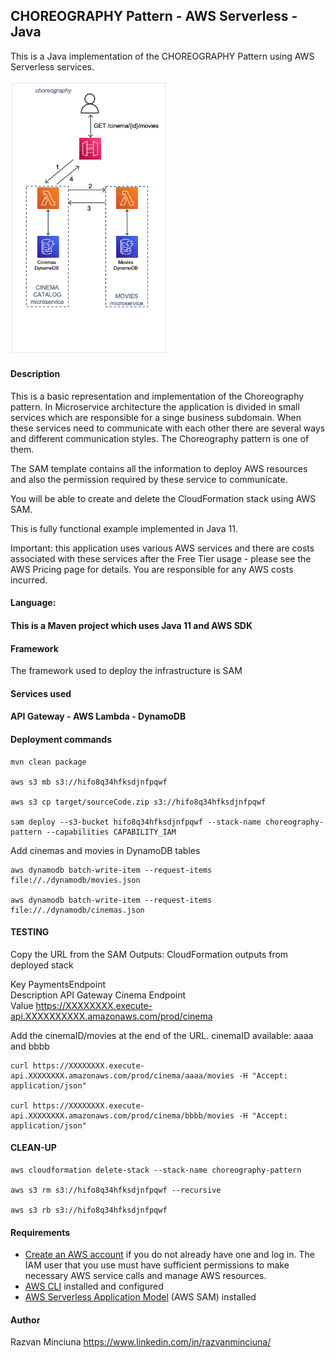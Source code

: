 ## CHOREOGRAPHY Pattern - AWS Serverless - Java

This is a Java implementation of the CHOREOGRAPHY Pattern using AWS Serverless services.

<img src="choreography.png" alt="" width="50%"/>

#### Description

This is a basic representation and implementation of the Choreography pattern. 
In Microservice architecture the application is divided in small services which are responsible for a singe business subdomain.
When these services need to communicate with each other there are several ways and different communication styles.
The Choreography pattern is one of them.

The SAM template contains all the information to deploy AWS resources and also the permission required by these service to communicate.

You will be able to create and delete the CloudFormation stack using AWS SAM.

This is fully functional example implemented in Java 11.

Important: this application uses various AWS services and there are costs associated with these services after the Free Tier usage - please see the AWS Pricing page for details. You are responsible for any AWS costs incurred.

#### Language:
#### This is a Maven project which uses Java 11 and AWS SDK

#### Framework
The framework used to deploy the infrastructure is SAM

#### Services used

#### API Gateway - AWS Lambda - DynamoDB

#### Deployment commands

````
mvn clean package

aws s3 mb s3://hifo8q34hfksdjnfpqwf

aws s3 cp target/sourceCode.zip s3://hifo8q34hfksdjnfpqwf

sam deploy --s3-bucket hifo8q34hfksdjnfpqwf --stack-name choreography-pattern --capabilities CAPABILITY_IAM
````

Add cinemas and movies in DynamoDB tables
````
aws dynamodb batch-write-item --request-items file://./dynamodb/movies.json

aws dynamodb batch-write-item --request-items file://./dynamodb/cinemas.json
````

#### TESTING

Copy the URL from the SAM Outputs:
CloudFormation outputs from deployed stack

Key                 PaymentsEndpoint                                                                                                                                                                                                
Description         API Gateway Cinema Endpoint                                                                                                                                                                                     
Value               https://XXXXXXXX.execute-api.XXXXXXXXXX.amazonaws.com/prod/cinema

Add the cinemaID/movies at the end of the URL. cinemaID available: aaaa and bbbb 

````
curl https://XXXXXXXX.execute-api.XXXXXXXX.amazonaws.com/prod/cinema/aaaa/movies -H "Accept: application/json"

curl https://XXXXXXXX.execute-api.XXXXXXXX.amazonaws.com/prod/cinema/bbbb/movies -H "Accept: application/json"
````

#### CLEAN-UP


````
aws cloudformation delete-stack --stack-name choreography-pattern

aws s3 rm s3://hifo8q34hfksdjnfpqwf --recursive

aws s3 rb s3://hifo8q34hfksdjnfpqwf
````
#### Requirements

* [Create an AWS account](https://portal.aws.amazon.com/gp/aws/developer/registration/index.html) if you do not already have one and log in. The IAM user that you use must have sufficient permissions to make necessary AWS service calls and manage AWS resources.
* [AWS CLI](https://docs.aws.amazon.com/cli/latest/userguide/install-cliv2.html) installed and configured
* [AWS Serverless Application Model](https://docs.aws.amazon.com/serverless-application-model/latest/developerguide/serverless-sam-cli-install.html) (AWS SAM) installed

#### Author
Razvan Minciuna
https://www.linkedin.com/in/razvanminciuna/
